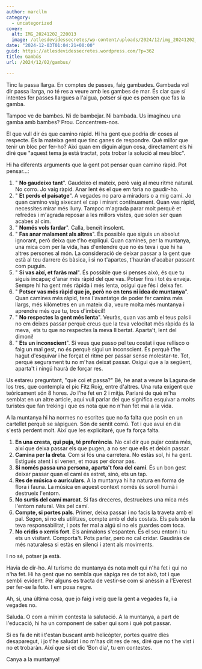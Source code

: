 ```yaml
---
author: marcllm
category:
  - uncategorized
cover:
  alt: IMG_20241202_220013
  image: /atlesdevidessecretes/wp-content/uploads/2024/12/img_20241202_220013.jpg
date: "2024-12-03T01:04:21+00:00"
guid: https://atlesdevidessecretes.wordpress.com/?p=362
title: Gambús
url: /2024/12/02/gambus/

---
```

Tinc la passa llarga. En comptes de passes, faig gambades. Gambada vol dir passa llarga, no té res a veure amb les gambes de mar. És clar que sí intentes fer passes llargues a l'aigua, potser sí que es pensen que fas la gamba.

Tampoc ve de bambes. Ni de bambejar. Ni bambada. Us imagineu una gamba amb bambes? Prou. Concentrem-nos.

El que vull dir és que camino ràpid. Hi ha gent que podria dir coses al respecte. És la mateixa gent que tinc ganes de respondre. Què millor que tenir un bloc per fer-ho? Així quan em diguin algun cosa, directament els hi diré que "aquest tema ja està tractat, pots trobar la solució al meu bloc".

Hi ha diferents arguments que la gent pot pensar quan camino ràpid. Pot pensar...:

1. " **No gaudeixo tant**". Gaudeixo el mateix, però vaig al meu ritme natural. No corro. Jo vaig ràpid. Anar lent és el que em faria no gaudir-ho.
1. " **Et perds el paisatge**". A vegades no paro a miradors o a mig camí. Jo quan camino vaig aixecant el cap i mirant contínuament. Quan vas ràpid, necessites mirar més lluny. Tampoc m'agrada parar molt perquè et refredes i m'agrada reposar a les millors vistes, que solen ser quan acabes al cim.
1. " **Només vols fardar**". Calla, beneït insolent.
1. " **Fas anar malament als altres**". És possible que siguis un absolut ignorant, però deixa que t'ho expliqui. Quan camines, per la muntanya, una mica com per la vida, has d'entendre que no és teva i que hi ha altres persones al món. La consideració de deixar passar a la gent que està al teu darrere és bàsica, i si no t'apartes, t'hauràn d'acabar passant com puguin.
1. " **Si vas així, et faràs mal**". És possible que si penses això, és que tu siguis incapaç d'anar més ràpid del que vas. Potser fins i tot és enveja. Sempre hi ha gent més ràpida i més lenta, osigui que fés i deixa fer.
1. " **Potser vas més ràpid que jo, però no en tens ni idea de muntanya**". Quan camines més ràpid, tens l'avantatge de poder fer camins més llargs, més kilòmetres en un mateix dia, veure molta més muntanya i aprendre més que tu, tros d'imbècil!
1. " **No respectes la gent més lenta**". Veuràs, quan vas amb el teus pals i no em deixes passar perquè creus que la teva velocitat més ràpida és la meva,  ets tu que no respectes la meva llibertat. Aparta't, lent del dimoni!
1. " **Ets un inconscient**". Si veus que passo pel teu costat i que rellisco o faig un mal gest, no és perquè sigui un inconscient. És perquè t'he hagut d'esquivar i he forçat el ritme per passar sense molestar-te. Tot, perquè segurament tu no m'has deixat passar. Osigui que a la següent, aparta't i ningú haurà de forçar res.

Us estareu preguntant, "què coi et passa?" Bé, he anat a veure la Laguna de los tres, que contempla el pic Fitz Roig, entre d'altres. Una ruta exigent que teòricament són 8 hores. Jo l'he fet en 2 i mitja. Parlaré de què m'ha semblat en un altre article, aqui vull parlar del que significa esquivar a molts turistes que fan treking i que es nota que no n'han fet mai a la vida.

A la muntanya hi ha normes no escrites que no fa falta que posin en un cartellet perquè se sàpiguen. Són de sentit comú. Tot i que avui en dia s'està perdent molt. Així que les explicitaré, que fa força falta.

1. **En una cresta, qui puja, té preferència**. No cal dir que pujar costa més, així que deixa passar els que pugen, a no ser que ells et deixin passar.
1. **Camina per la dreta**. Com si fós una carretera. No estàs sol, hi ha gent. Estigués atent i si venen, et mous per donar pas.
1. **Si només passa una persona, aparta't fora del camí**. És un bon gest deixar passar quan el camí és estret, sinó, ets un tap.
1. **Res de música o auriculars**. A la muntanya hi ha natura en forma de flora i fauna. La música en aquest context només és soroll humà i destrueix l'entorn.
1. **No surtis del camí marcat**. Si fas dreceres, destrueixes una mica més l'entorn natural. Vés pel camí.
1. **Compte, si portes pals**. Primer, deixa passar i no facis la traveta amb el pal. Segon, si no els utilitzes, compte amb el dels costats. Els pals són la teva responsabilitat, i pots fer mal a algú si no els guardes com toca.
1. **No cridis o xerris fort**. Els animalons s'espanten. És el seu entorn i tu ets un visitant. Comporta't. Pots parlar, però no cal cridar. Gaudiràs de més naturalesa si estàs en silenci i atent als moviments.

I no sé, potser ja està.

Havia de dir-ho. Al turisme de muntanya és nota molt qui n'ha fet i qui no n'ha fet. Hi ha gent que no sembla que sàpiga res de tot això, tot i que sembli evident. Per alguns es tracta de vestir-se com si anéssin a l'Everest per fer-se la foto. I em posa negre.

Ah, si, una última cosa, que jo faig i veig que la gent a vegades fa, i a vegades no.

Saluda. O com a mínim contesta la salutació. A la muntanya, a part de l'educació, hi ha un component de saber qui som i què pot passar.

Si es fa de nit i t'estan buscant amb helicòpter, portes quatre dies desaparegut, i jo t'he saludat i no m'has dit res de res, diré que no t'he vist i no et trobaràn. Així que si et dic 'Bon dia', tu em contestes.

Canya a la muntanya!
